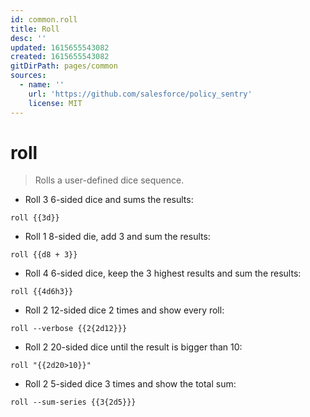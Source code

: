 ```yaml
---
id: common.roll
title: Roll
desc: ''
updated: 1615655543082
created: 1615655543082
gitDirPath: pages/common
sources:
  - name: ''
    url: 'https://github.com/salesforce/policy_sentry'
    license: MIT
---
```

# roll

> Rolls a user-defined dice sequence.

- Roll 3 6-sided dice and sums the results:

`roll {{3d}}`

- Roll 1 8-sided die, add 3 and sum the results:

`roll {{d8 + 3}}`

- Roll 4 6-sided dice, keep the 3 highest results and sum the results:

`roll {{4d6h3}}`

- Roll 2 12-sided dice 2 times and show every roll:

`roll --verbose {{2{2d12}}}`

- Roll 2 20-sided dice until the result is bigger than 10:

`roll "{{2d20>10}}"`

- Roll 2 5-sided dice 3 times and show the total sum:

`roll --sum-series {{3{2d5}}}`

